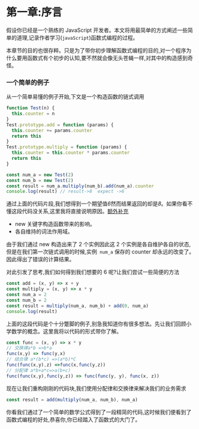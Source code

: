 # 第一章:序言

假设你已经是一个熟练的 JavaScript 开发者。本文将用最简单的方式阐述一些简单的道理,记录作者学习(`javaScript`)函数式编程的过程。

本章节的目的也很存粹。只是为了带你初步理解函数式编程的目的,对一个程序为什么要用函数式有个初步的认知,要不然就会像无头苍蝇一样,对其中的构造感到奇怪。

### 一个简单的例子

从一个简单易懂的例子开始,下文是一个构造函数的链式调用

```javaScript
function Test(n) {
  this.counter = n
}
Test.prototype.add = function (params) {
  this.counter += params.counter
  return this
}
Test.prototype.multiply = function (params) {
  this.counter = this.counter * params.counter
  return this
}

const num_a = new Test(2)
const num_b = new Test(2)
const result = num_a.multiply(num_b).add(num_a).counter
console.log(result) // result->8  expect ->6
```

通过上面的代码片段,我们想得到一个期望值*6*然而结果返回的却是*8*。如果你看不懂这段代码没关系,这里我将直接说明原因。[额外补充](https://www.miaya.art/posts/whatIsPrototype)

- new 关键字构造函数带来的影响。
- 各自维持的词法作用域。

由于我们通过 new 构造出来了 2 个实例因此这 2 个实例是各自维护各自的状态,但是在我们第一次链式调用的时候,实例` num_a` 保存的 counter 却永远的改变了。因此得出了错误的计算结果。

对此引发了思考,我们如何得到我们想要的 6 呢?让我们尝试一些简便的方法

```javaScript
const add = (x, y) => x + y
const multiply = (x, y) => x * y
const num_a = 2
const num_b = 2
const result = multiply(num_a, num_b) + add(0, num_a)
console.log(result)

```

上面的这段代码是个十分蹩脚的例子,别急我知道你有很多想法。先让我们回顾小学数学的概念。这里我将以代码的形式带你了解。

```javaScript
const func = (x, y) => x * y
// 交换律a*b =>b*a
func(x,y) => func(y,x)
// 结合律 a*(b*c) =>(a*b)*C
func(func(x,y),z) =>func(x,func(y,z))
// 分配律 a*b+a*c=>a(b+c)
func(func(x,y),func(y,z)) => func(func(y, y), func(x, z))

```

现在让我们重构刚刚的代码块,我们使用分配律和交换律来解决我们的业务需求

```javaScript
const result = add(multiply(num_a, num_b), num_a)
```

你看我们通过了一个简单的数学公式得到了一段精简的代码,这时候我们便看到了函数式编程的好处,恭喜你,你已经踏入了函数式的大门了。
